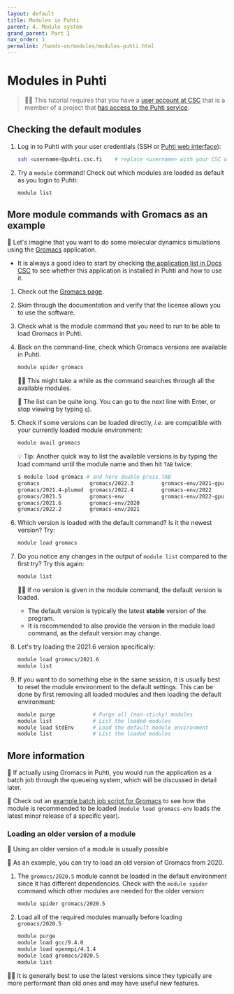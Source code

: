 ```yaml
---
layout: default
title: Modules in Puhti
parent: 4. Module system
grand_parent: Part 1
nav_order: 1
permalink: /hands-on/modules/modules-puhti.html
---
```


# Modules in Puhti

> ☝🏻 This tutorial requires that you have a [user account at CSC](https://docs.csc.fi/accounts/how-to-create-new-user-account/) that is a member of a project that [has access to the Puhti service](https://docs.csc.fi/accounts/how-to-add-service-access-for-project/).

## Checking the default modules

1. Log in to Puhti with your user credentials (SSH or [Puhti web interface](https://www.puhti.csc.fi)):

   ```bash
   ssh <username>@puhti.csc.fi    # replace <username> with your CSC username, e.g. myname@puhti.csc.fi
   ```

2. Try a `module` command! Check out which modules are loaded as default as you login to Puhti:

   ```bash
   module list
   ```

## More module commands with Gromacs as an example

💬 Let's imagine that you want to do some molecular dynamics simulations using the [Gromacs](https://www.gromacs.org/about.html) application.

- It is always a good idea to start by checking [the application list in Docs CSC](https://docs.csc.fi/apps/) to see whether this application is installed in Puhti and how to use it.

1. Check out the [Gromacs page](https://docs.csc.fi/apps/gromacs/).
2. Skim through the documentation and verify that the license allows you to use the software.
3. Check what is the module command that you need to run to be able to load Gromacs in Puhti.
4. Back on the command-line, check which Gromacs versions are available in Puhti.

   ```bash
   module spider gromacs
   ```

   ☝🏻 This might take a while as the command searches through all the available modules.

   💬 The list can be quite long. You can go to the next line with Enter, or stop viewing by typing `q`).

5. Check if some versions can be loaded directly, *i.e.* are compatible with your currently loaded module environment:

   ```bash
   module avail gromacs
   ```

   💡 Tip: Another quick way to list the available versions is by typing the load command until the module name and then hit `TAB` twice:

   ```bash
   $ module load gromacs # and here double press TAB
   gromacs                gromacs/2022.3         gromacs-env/2021-gpu
   gromacs/2021.4-plumed  gromacs/2022.4         gromacs-env/2022
   gromacs/2021.5         gromacs-env            gromacs-env/2022-gpu
   gromacs/2021.6         gromacs-env/2020       
   gromacs/2022.2         gromacs-env/2021
   ```

6. Which version is loaded with the default command? Is it the newest version? Try:

   ```bash
   module load gromacs
   ```

7. Do you notice any changes in the output of `module list` compared to the first try? Try this again:

   ```bash
   module list
   ```  

   ☝🏻 If no version is given in the module command, the default version is loaded.

   - The default version is typically the latest **stable** version of the program.
   - It is recommended to also provide the version in the module load command, as the default version may change.

8. Let's try loading the 2021.6 version specifically:

   ```bash
   module load gromacs/2021.6
   module list
   ```

9. If you want to do something else in the same session, it is usually best to reset the module environment to the default settings. This can be done by first removing all loaded modules and then loading the default environment:

   ```bash
   module purge            # Purge all (non-sticky) modules
   module list             # List the loaded modules
   module load StdEnv      # Load the default module environment
   module list             # List the loaded modules
   ```

## More information

💭 If actually using Gromacs in Puhti, you would run the application as a batch job through the queueing system, which will be discussed in detail later.

💭 Check out an [example batch job script for Gromacs](https://docs.csc.fi/apps/gromacs/#puhti) to see how the module is recommended to be loaded (`module load gromacs-env` loads the latest minor release of a specific year).

### Loading an older version of a module

💬 Using an older version of a module is usually possible

💬 As an example, you can try to load an old version of Gromacs from 2020.

1. The `gromacs/2020.5` module cannot be loaded in the default environment since it has different dependencies. Check with the `module spider` command which other modules are needed for the older version:

   ```bash
   module spider gromacs/2020.5
   ```

2. Load all of the required modules manually before loading `gromacs/2020.5`

   ```bash
   module purge
   module load gcc/9.4.0
   module load openmpi/4.1.4
   module load gromacs/2020.5
   module list
   ```

☝🏻 It is generally best to use the latest versions since they typically are more performant than old ones and may have useful new features.
